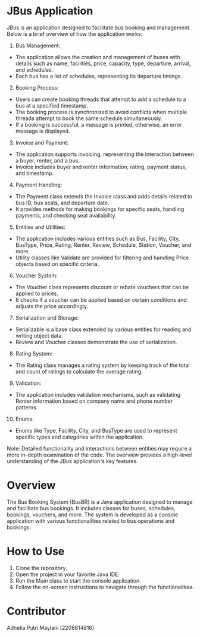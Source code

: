 # **JBus Application**
JBus is an application designed to facilitate bus booking and management. Below is a brief overview of how the application works:

1. Bus Management:
* The application allows the creation and management of buses with details such as name, facilities, price, capacity, type, departure, arrival, and schedules.
* Each bus has a list of schedules, representing its departure timings.

2. Booking Process:
* Users can create booking threads that attempt to add a schedule to a bus at a specified timestamp.
* The booking process is synchronized to avoid conflicts when multiple threads attempt to book the same schedule simultaneously.
* If a booking is successful, a message is printed, otherwise, an error message is displayed.

3. Invoice and Payment:
* The application supports invoicing, representing the interaction between a buyer, renter, and a bus.
* Invoice includes buyer and renter information, rating, payment status, and timestamp.

4. Payment Handling:
* The Payment class extends the Invoice class and adds details related to bus ID, bus seats, and departure date.
* It provides methods for making bookings for specific seats, handling payments, and checking seat availability.

5. Entities and Utilities:
* The application includes various entities such as Bus, Facility, City, BusType, Price, Rating, Renter, Review, Schedule, Station, Voucher, and more.
* Utility classes like Validate are provided for filtering and handling Price objects based on specific criteria.

6. Voucher System:
* The Voucher class represents discount or rebate vouchers that can be applied to prices.
* It checks if a voucher can be applied based on certain conditions and adjusts the price accordingly.

7. Serialization and Storage:
* Serializable is a base class extended by various entities for reading and writing object data.
* Review and Voucher classes demonstrate the use of serialization.

8. Rating System:
* The Rating class manages a rating system by keeping track of the total and count of ratings to calculate the average rating.

9. Validation:
* The application includes validation mechanisms, such as validating Renter information based on company name and phone number patterns.

10. Enums:
* Enums like Type, Facility, City, and BusType are used to represent specific types and categories within the application.

Note:
Detailed functionality and interactions between entities may require a more in-depth examination of the code. The overview provides a high-level understanding of the JBus application's key features.

# Overview
The Bus Booking System (BusBR) is a Java application designed to manage and facilitate bus bookings. It includes classes for buses, schedules, bookings, vouchers, and more. The system is developed as a console application with various functionalities related to bus operations and bookings.

# How to Use
1. Clone the repository.
2. Open the project in your favorite Java IDE.
3. Run the Main class to start the console application.
4. Follow the on-screen instructions to navigate through the functionalities.

# Contributor
Adhelia Putri Maylani [2206814816]
